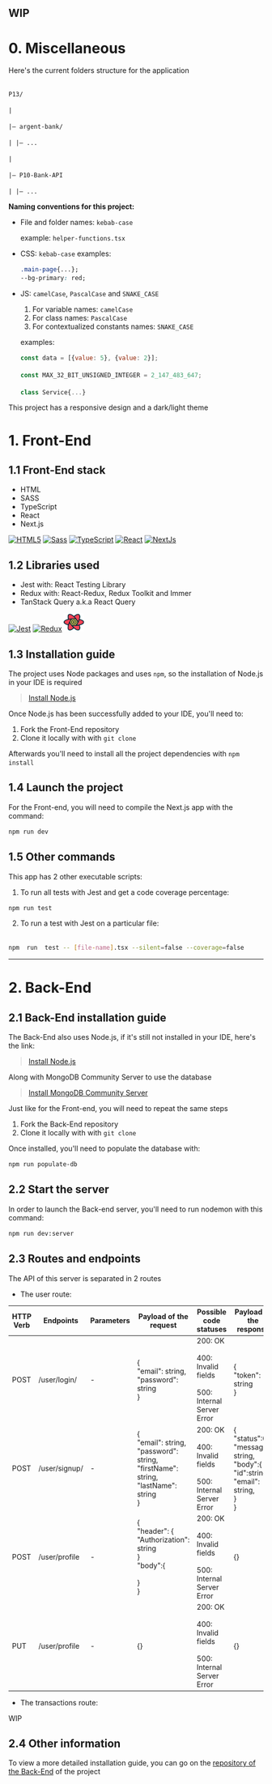 
## WIP

# 0. Miscellaneous


Here's the current folders structure for the application

```

P13/

|

|– argent-bank/

| |– ...

|

|– P10-Bank-API

| |– ...

```

  

**Naming conventions for this project:**

  

 - File and folder names: `kebab-case`
   
   example: `helper-functions.tsx`
   
 - CSS: `kebab-case`
 examples: 
	 ```css
	 .main-page{...};
	 --bg-primary: red;
	 ```
 
 - JS: `camelCase`, ⁣`PascalCase` and `SNAKE_CASE`
	 1. For variable names: `camelCase`
	2. For class names: `PascalCase`
	3. For contextualized constants names: `SNAKE_CASE`
	
	examples:
	```js
	const data = [{value: 5}, {value: 2}];

	const MAX_32_BIT_UNSIGNED_INTEGER = 2_147_483_647;

	class Service{...}
	```
This project has a responsive design and a dark/light theme
  

# 1. Front-End

## 1.1 Front-End stack

- HTML
- SASS
- TypeScript
- React
- Next.js


<a href="https://developer.mozilla.org/en-US/docs/Glossary/HTML5" target="_blank" rel="noreferrer"><img src="https://raw.githubusercontent.com/danielcranney/readme-generator/main/public/icons/skills/html5-colored.svg" width="36" height="36" alt="HTML5" /></a>
<a href="https://sass-lang.com/" target="_blank" rel="noreferrer"><img src="https://raw.githubusercontent.com/danielcranney/readme-generator/main/public/icons/skills/sass-colored.svg" width="36" height="36" alt="Sass" /></a>
<a href="https://www.typescriptlang.org/" target="_blank" rel="noreferrer"><img src="https://raw.githubusercontent.com/danielcranney/readme-generator/main/public/icons/skills/typescript-colored.svg" width="36" height="36" alt="TypeScript" /></a>
<a href="https://reactjs.org/" target="_blank" rel="noreferrer"><img src="https://raw.githubusercontent.com/danielcranney/readme-generator/main/public/icons/skills/react-colored.svg" width="36" height="36" alt="React" /></a>
<a href="https://nextjs.org/docs" target="_blank" rel="noreferrer"><img src="https://raw.githubusercontent.com/danielcranney/readme-generator/main/public/icons/skills/nextjs-colored.svg" width="36" height="36" alt="NextJs" /></a>

## 1.2 Libraries used

- Jest with: React Testing Library
- Redux with: React-Redux, Redux Toolkit and Immer
- TanStack Query a.k.a React Query

<a href="https://jestjs.io/" target="_blank" rel="noreferrer"><img src="https://cdn.jsdelivr.net/gh/devicons/devicon/icons/jest/jest-plain.svg" width="36" height="36" alt="Jest" /></a>
<a href="https://redux.js.org" target="_blank" rel="noreferrer"><img src="https://raw.githubusercontent.com/danielcranney/readme-generator/main/public/icons/skills/redux-colored.svg" width="36" height="36" alt="Redux" /></a>
<a  href="https://tanstack.com/"  target="_blank"  rel="noreferrer">
<img src="./public/images/svg/tanstack-query.svg" width="40" height="36" alt="TanStack Query(React Query)"/>
</a>

## 1.3 Installation guide
The project uses Node packages and uses `npm`, so the installation of Node.js in your IDE is required

> [Install Node.js](https://nodejs.org/en/)

Once Node.js has been successfully added to your IDE, you'll need to:

1. Fork the Front-End repository
2. Clone it locally with with `git clone`

Afterwards you'll need to install all the project dependencies with `npm install`

## 1.4 Launch the project
For the Front-end, you will need to compile the Next.js app with the command:
```bash
npm run dev
```

## 1.5 Other commands
This app has 2 other executable scripts:

1. To run all tests with Jest and get a code coverage percentage:
```bash
npm run test
```
  

2. To run a test with Jest on a particular file:

```bash

npm  run  test -- [file-name].tsx --silent=false --coverage=false

```

---
  
  

# 2. Back-End

## 2.1 Back-End installation guide
The Back-End also uses Node.js, if it's still not installed in your IDE, here's the link:

> [Install Node.js](https://nodejs.org/en/)


Along with MongoDB Community Server to use the database

>[Install MongoDB Community Server](https://www.mongodb.com/try/download/community)

Just like for the Front-end, you will need to repeat the same steps

1. Fork the Back-End repository
2. Clone it locally with with `git clone`


Once installed, you'll need to populate the database with:
```bash
npm run populate-db
```

## 2.2 Start the server

In order to launch the Back-end server, you'll need to run nodemon with this command:

```bash
npm run dev:server
```

## 2.3 Routes and endpoints

The API of this server is separated in 2 routes

- The user route:

| HTTP Verb | Endpoints     | Parameters | Payload of the request                                                                                  | Possible code statuses                                               | Payload of the response                                                                                     | Description of the body                                                 |
| --------- | ------------- | ---------- | ------------------------------------------------------------------------------------------------------- | -------------------------------------------------------------------- | ----------------------------------------------------------------------------------------------------------- | ----------------------------------------------------------------------- |
| POST      | /user/login/  | -          | {<br>   "email": string,<br>   "password": string<br>}                                                  | 200: OK<br><br>400: Invalid fields<br><br>500: Internal Server Error | {<br>  "token": string<br>}                                                                                 | Gives a JSON Web Token when the user fills the<br>form fields correctly |
| POST      | /user/signup/ | -          | {<br>  "email": string,<br>  "password": string,<br>  "firstName": string,<br>  "lastName": string<br>} | 200: OK<br><br>400: Invalid fields<br><br>500: Internal Server Error | {<br> "status":0,<br> "message": string,<br> "body":{<br>   "id":string,<br>   "email": string,<br>  }<br>} | Creates the user in the database and sends back an id and an email      |
| POST      | /user/profile | -          | {<br>"header": {<br> "Authorization": string<br>}<br>"body":{<br><br>}<br>}                             | 200: OK<br><br>400: Invalid fields<br><br>500: Internal Server Error | {}                                                                                                          | WIP                                                                     |
| PUT       | /user/profile | -          | {}                                                                                                      | 200: OK<br><br>400: Invalid fields<br><br>500: Internal Server Error | {}                                                                                                          | WIP                                                                     |

- The transactions route:

WIP

## 2.4 Other information

To view a more detailed installation guide, you can go on the 
[repository of the Back-End](https://github.com/OpenClassrooms-Student-Center/Project-10-Bank-API) of the project
